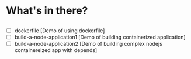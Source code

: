 # What's in there?

## 
- [ ] dockerfile [Demo of using dockerfile]
- [ ] build-a-node-application1 [Demo of building containerized application]
- [ ] build-a-node-application2 [Demo of building complex nodejs containereized app with depends] 
